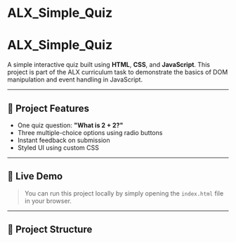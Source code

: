 # ALX_Simple_Quiz
# ALX_Simple_Quiz

A simple interactive quiz built using **HTML**, **CSS**, and **JavaScript**. This project is part of the ALX curriculum task to demonstrate the basics of DOM manipulation and event handling in JavaScript.

---

## 📌 Project Features

- One quiz question: **"What is 2 + 2?"**
- Three multiple-choice options using radio buttons
- Instant feedback on submission
- Styled UI using custom CSS

---

## 🚀 Live Demo

> You can run this project locally by simply opening the `index.html` file in your browser.

---

## 📁 Project Structure

